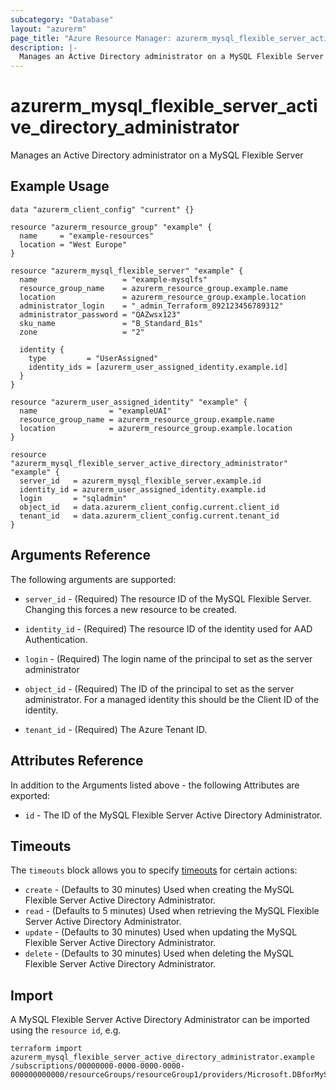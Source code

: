 ```yaml
---
subcategory: "Database"
layout: "azurerm"
page_title: "Azure Resource Manager: azurerm_mysql_flexible_server_active_directory_administrator"
description: |-
  Manages an Active Directory administrator on a MySQL Flexible Server
---
```


# azurerm_mysql_flexible_server_active_directory_administrator

Manages an Active Directory administrator on a MySQL Flexible Server

## Example Usage

```hcl
data "azurerm_client_config" "current" {}

resource "azurerm_resource_group" "example" {
  name     = "example-resources"
  location = "West Europe"
}

resource "azurerm_mysql_flexible_server" "example" {
  name                   = "example-mysqlfs"
  resource_group_name    = azurerm_resource_group.example.name
  location               = azurerm_resource_group.example.location
  administrator_login    = "_admin_Terraform_892123456789312"
  administrator_password = "QAZwsx123"
  sku_name               = "B_Standard_B1s"
  zone                   = "2"

  identity {
    type         = "UserAssigned"
    identity_ids = [azurerm_user_assigned_identity.example.id]
  }
}

resource "azurerm_user_assigned_identity" "example" {
  name                = "exampleUAI"
  resource_group_name = azurerm_resource_group.example.name
  location            = azurerm_resource_group.example.location
}

resource "azurerm_mysql_flexible_server_active_directory_administrator" "example" {
  server_id   = azurerm_mysql_flexible_server.example.id
  identity_id = azurerm_user_assigned_identity.example.id
  login       = "sqladmin"
  object_id   = data.azurerm_client_config.current.client_id
  tenant_id   = data.azurerm_client_config.current.tenant_id
}
```

## Arguments Reference

The following arguments are supported:

* `server_id` - (Required) The resource ID of the MySQL Flexible Server. Changing this forces a new resource to be created.

* `identity_id` - (Required) The resource ID of the identity used for AAD Authentication.

* `login` - (Required) The login name of the principal to set as the server administrator

* `object_id` - (Required) The ID of the principal to set as the server administrator. For a managed identity this should be the Client ID of the identity.

* `tenant_id` - (Required) The Azure Tenant ID.

## Attributes Reference

In addition to the Arguments listed above - the following Attributes are exported:

* `id` - The ID of the MySQL Flexible Server Active Directory Administrator.

## Timeouts

The `timeouts` block allows you to specify [timeouts](https://www.terraform.io/docs/configuration/resources.html#timeouts) for certain actions:

* `create` - (Defaults to 30 minutes) Used when creating the MySQL Flexible Server Active Directory Administrator.
* `read` - (Defaults to 5 minutes) Used when retrieving the MySQL Flexible Server Active Directory Administrator.
* `update` - (Defaults to 30 minutes) Used when updating the MySQL Flexible Server Active Directory Administrator.
* `delete` - (Defaults to 30 minutes) Used when deleting the MySQL Flexible Server Active Directory Administrator.

## Import

A MySQL Flexible Server Active Directory Administrator can be imported using the `resource id`, e.g.

```shell
terraform import azurerm_mysql_flexible_server_active_directory_administrator.example /subscriptions/00000000-0000-0000-0000-000000000000/resourceGroups/resourceGroup1/providers/Microsoft.DBforMySQL/flexibleServers/server1/administrators/ActiveDirectory
```
